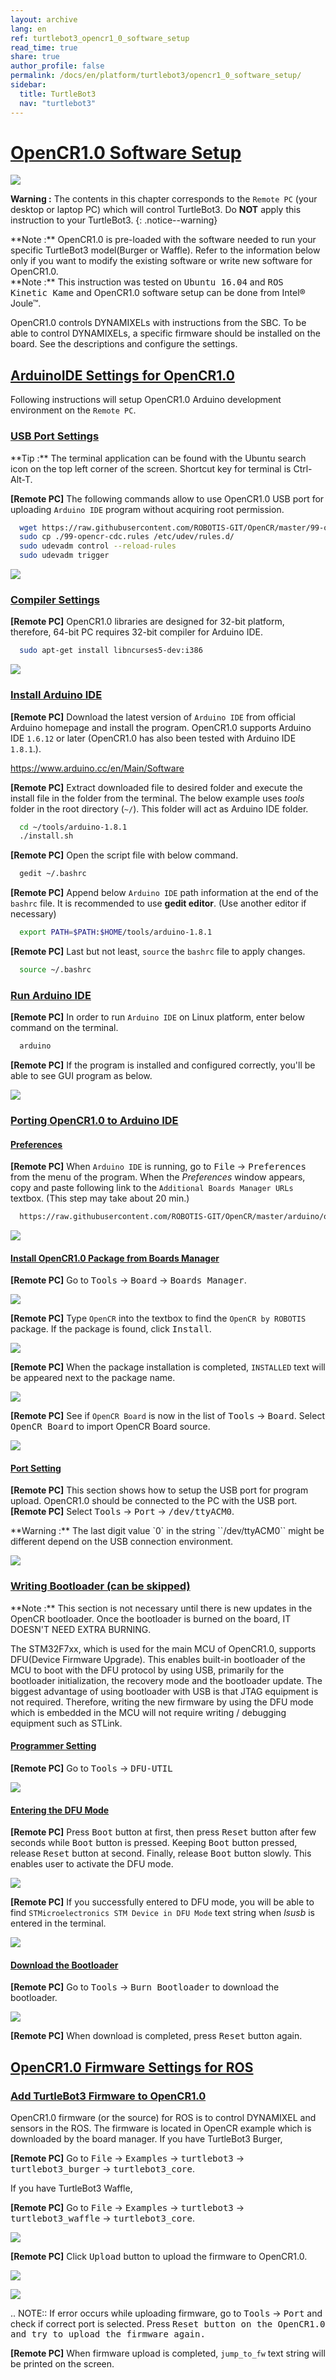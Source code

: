 ```yaml
---
layout: archive
lang: en
ref: turtlebot3_opencr1_0_software_setup
read_time: true
share: true
author_profile: false
permalink: /docs/en/platform/turtlebot3/opencr1_0_software_setup/
sidebar:
  title: TurtleBot3
  nav: "turtlebot3"
---
```


# [OpenCR1.0 Software Setup](#opencr10-software-setup)

![](/assets/images/platform/turtlebot3/software/remote_pc_and_turtlebot.png)

  **Warning :** The contents in this chapter corresponds to the `Remote PC` (your desktop or laptop PC) which will control TurtleBot3. Do **NOT** apply this instruction to your TurtleBot3.
  {: .notice--warning}


<div class="alert alert-info">
  **Note :** OpenCR1.0 is pre-loaded with the software needed to run your specific TurtleBot3 model(Burger or Waffle). Refer to the information below only if you want to modify the existing software or write new software for OpenCR1.0.
</div>

<div class="alert alert-info">
  **Note :** This instruction was tested on <kbd>Ubuntu 16.04</kbd> and <kbd>ROS Kinetic Kame</kbd> and OpenCR1.0 software setup can be done from Intel® Joule™.
</div>

OpenCR1.0 controls DYNAMIXELs with instructions from the SBC. To be able to control DYNAMIXELs, a specific firmware should be installed on the board. See the descriptions and configure the settings.

## [ArduinoIDE Settings for OpenCR1.0](#arduinoide-settings-for-opencr10)

Following instructions will setup OpenCR1.0 Arduino development environment on the `Remote PC`.

### [USB Port Settings](#usb-port-settings)

<div class="alert alert-info">
  **Tip :** The terminal application can be found with the Ubuntu search icon on the top left corner of the screen. Shortcut key for terminal is Ctrl-Alt-T.
</dev>

**[Remote PC]** The following commands allow to use OpenCR1.0 USB port for uploading ``Arduino IDE`` program without acquiring root permission.

``` bash
  wget https://raw.githubusercontent.com/ROBOTIS-GIT/OpenCR/master/99-opencr-cdc.rules
  sudo cp ./99-opencr-cdc.rules /etc/udev/rules.d/
  sudo udevadm control --reload-rules
  sudo udevadm trigger
```

![](/assets/images/platform/turtlebot3/preparation/7_1_1_usb_port_setting.png)

### [Compiler Settings](#compiler-settings)

**[Remote PC]** OpenCR1.0 libraries are designed for 32-bit platform, therefore, 64-bit PC requires 32-bit compiler for Arduino IDE.

``` bash
  sudo apt-get install libncurses5-dev:i386
```

![](/assets/images/platform/turtlebot3/preparation/7_1_2_compiler_settings.png)


### [Install Arduino IDE](#install-arduino-ide)

**[Remote PC]** Download the latest version of `Arduino IDE` from official Arduino homepage and install the program. OpenCR1.0 supports Arduino IDE `1.6.12` or later (OpenCR1.0 has also been tested with Arduino IDE `1.8.1`.).

https://www.arduino.cc/en/Main/Software

**[Remote PC]** Extract downloaded file to desired folder and execute the install file in the folder from the terminal. The below example uses *tools* folder in the root directory (`~/`). This folder will act as Arduino IDE folder.

``` bash
  cd ~/tools/arduino-1.8.1
  ./install.sh
```

**[Remote PC]** Open the script file with below command.

``` bash
  gedit ~/.bashrc
```

**[Remote PC]** Append below `Arduino IDE` path information at the end of the `bashrc` file. It is recommended to use **gedit editor**. (Use another editor if necessary)

``` bash
  export PATH=$PATH:$HOME/tools/arduino-1.8.1
```

**[Remote PC]** Last but not least, `source` the ``bashrc`` file to apply changes.

``` bash
  source ~/.bashrc
```

### [Run Arduino IDE](#run-arduino-ide)

**[Remote PC]** In order to run `Arduino IDE` on Linux platform, enter below command on the terminal.

``` bash
  arduino
```

**[Remote PC]** If the program is installed and configured correctly, you'll be able to see GUI program as below.

![](/assets/images/platform/turtlebot3/preparation/ide0.png)

### [Porting OpenCR1.0 to Arduino IDE](#porting-opencr10-to-arduino-ide)

#### [Preferences](#preferences)

**[Remote PC]** When `Arduino IDE` is running, go to <kbd>File</kbd> → <kbd>Preferences</kbd> from the menu of the program. When the *Preferences* window appears, copy and paste following link to the `Additional Boards Manager URLs` textbox. (This step may take about 20 min.)

``` bash
  https://raw.githubusercontent.com/ROBOTIS-GIT/OpenCR/master/arduino/opencr_release/package_opencr_index.json
```

![](/assets/images/platform/turtlebot3/preparation/ide1.png)

#### [Install OpenCR1.0 Package from Boards Manager](#install-opencr10-package-from-boards-manager)

**[Remote PC]** Go to <kbd>Tools</kbd> → <kbd>Board</kbd> → <kbd>Boards Manager</kbd>.

![](/assets/images/platform/turtlebot3/preparation/ide2.png)

**[Remote PC]** Type `OpenCR` into the textbox to find the `OpenCR by ROBOTIS` package. If the package is found, click <kbd>Install</kbd>.

![](/assets/images/platform/turtlebot3/preparation/ide3.png)

**[Remote PC]** When the package installation is completed, `INSTALLED` text will be appeared next to the package name.

![](/assets/images/platform/turtlebot3/preparation/ide4.png)

**[Remote PC]** See if `OpenCR Board` is now in the list of <kbd>Tools</kbd> → <kbd>Board</kbd>. Select <kbd>OpenCR Board</kbd> to import OpenCR Board source.

![](/assets/images/platform/turtlebot3/preparation/ide5.png)

#### [Port Setting](#port-setting)

**[Remote PC]** This section shows how to setup the USB port for program upload. OpenCR1.0 should be connected to the PC with the USB port.
 
**[Remote PC]** Select <kbd>Tools</kbd> → <kbd>Port</kbd> → <kbd>/dev/ttyACM0</kbd>.

<div class="alert alert-warning">
  **Warning :** The last digit value `0` in the string ``/dev/ttyACM0`` might be different depend on the USB connection environment.
</div>

![](/assets/images/platform/turtlebot3/preparation/ide6.png)

### [Writing Bootloader (can be skipped)](#writing-bootloader-can-be-skipped)

<div class="alert alert-info">
  **Note :** This section is not necessary until there is new updates in the OpenCR bootloader. Once the bootloader is burned on the board, IT DOESN'T NEED EXTRA BURNING.
</div>

The STM32F7xx, which is used for the main MCU of OpenCR1.0, supports DFU(Device Firmware Upgrade). This enables built-in bootloader of the MCU to boot with the DFU protocol by using USB, primarily for the bootloader initialization, the recovery mode and the bootloader update. The biggest advantage of using bootloader with USB is that JTAG equipment is not required. Therefore, writing the new firmware by using the DFU mode which is embedded in the MCU will not require writing / debugging equipment such as STLink.

#### [Programmer Setting](#programmer-setting)

**[Remote PC]** Go to <kbd>Tools</kbd> → <kbd>DFU-UTIL</kbd>

![](/assets/images/platform/turtlebot3/preparation/ide7.png)

#### [Entering the DFU Mode](#entering-the-dfu-mode)

**[Remote PC]** Press <kbd>Boot</kbd> button at first, then press <kbd>Reset</kbd> button after few seconds while <kbd>Boot</kbd> button is pressed. Keeping <kbd>Boot</kbd> button pressed, release <kbd>Reset</kbd> button at second. Finally, release <kbd>Boot</kbd> button slowly. This enables user to activate the DFU mode.

![](/assets/images/platform/turtlebot3/preparation/opencr_button_for_dfu.png)

**[Remote PC]** If you successfully entered to DFU mode, you will be able to find `STMicroelectronics STM Device in DFU Mode` text string when *lsusb* is entered in the terminal.

![](/assets/images/platform/turtlebot3/preparation/ide10.png)

#### [Download the Bootloader](#download-the-bootloader)

**[Remote PC]** Go to <kbd>Tools</kbd> → <kbd>Burn Bootloader</kbd> to download the bootloader.

![](/assets/images/platform/turtlebot3/preparation/ide9.png)

**[Remote PC]** When download is completed, press <kbd>Reset</kbd> button again.

## [OpenCR1.0 Firmware Settings for ROS](#opencr10-firmware-settings-for-ros)

### [Add TurtleBot3 Firmware to OpenCR1.0](#add-turtlebot3-firmware-to-opencr10)

OpenCR1.0 firmware (or the source) for ROS is to control DYNAMIXEL and sensors in the ROS. The firmware is located in OpenCR example which is downloaded by the board manager.
If you have TurtleBot3 Burger,

**[Remote PC]** Go to <kbd>File</kbd> → <kbd>Examples</kbd> → <kbd>turtlebot3</kbd> → <kbd>turtlebot3_burger</kbd> → <kbd>turtlebot3_core</kbd>.

If you have TurtleBot3 Waffle,

**[Remote PC]** Go to <kbd>File</kbd> → <kbd>Examples</kbd> → <kbd>turtlebot3</kbd> → <kbd>turtlebot3_waffle</kbd> → <kbd>turtlebot3_core</kbd>.

![](/assets/images/platform/turtlebot3/opencr/o1.png)

**[Remote PC]** Click <kbd>Upload</kbd> button to upload the firmware to OpenCR1.0.

![](/assets/images/platform/turtlebot3/opencr/o2.png)

![](/assets/images/platform/turtlebot3/opencr/o3.png)

.. NOTE:: If error occurs while uploading firmware, go to <kbd>Tools</kbd> → <kbd>Port</kbd> and check if correct port is selected. Press <kbd>Reset<kbd> button on the OpenCR1.0 and try to upload the firmware again.

**[Remote PC]** When firmware upload is completed, `jump_to_fw` text string will be printed on the screen.
